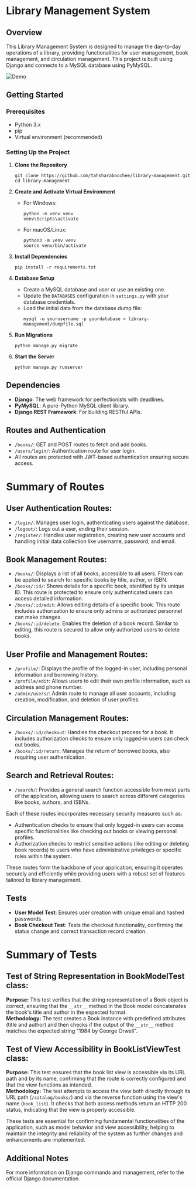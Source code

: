 
# Library Management System

## Overview
This Library Management System is designed to manage the day-to-day operations of a library, providing functionalities for user management, book management, and circulation management. This project is built using Django and connects to a MySQL database using PyMySQL.

![Demo](library-management/static/images/library-management-demo.gif)

## Getting Started

### Prerequisites
- Python 3.x
- pip
- Virtual environment (recommended)

### Setting Up the Project
1. **Clone the Repository**
   ```
   git clone https://github.com/tahsharaboochee/library-management.git
   cd library-management
   ```

2. **Create and Activate Virtual Environment**
   - For Windows:
     ```
     python -m venv venv
     venv\Scripts\activate
     ```
   - For macOS/Linux:
     ```
     python3 -m venv venv
     source venv/bin/activate
     ```

3. **Install Dependencies**
   ```
   pip install -r requirements.txt
   ```

4. **Database Setup**
   - Create a MySQL database and user or use an existing one.
   - Update the `DATABASES` configuration in `settings.py` with your database credentials.
   - Load the initial data from the database dump file:
     ```
     mysql -u yourusername -p yourdatabase < library-management/dumpfile.sql
     ```

5. **Run Migrations**
   ```
   python manage.py migrate
   ```

6. **Start the Server**
   ```
   python manage.py runserver
   ```

## Dependencies
- **Django**: The web framework for perfectionists with deadlines.
- **PyMySQL**: A pure-Python MySQL client library.
- **Django REST Framework**: For building RESTful APIs.

## Routes and Authentication
- `/books/`: GET and POST routes to fetch and add books.
- `/users/login/`: Authentication route for user login.
- All routes are protected with JWT-based authentication ensuring secure access.

# Summary of Routes

## User Authentication Routes:
- `/login/`: Manages user login, authenticating users against the database.
- `/logout/`: Logs out a user, ending their session.
- `/register/`: Handles user registration, creating new user accounts and handling initial data collection like username, password, and email.

## Book Management Routes:
- `/books/`: Displays a list of all books, accessible to all users. Filters can be applied to search for specific books by title, author, or ISBN.
- `/books/:id/`: Shows details for a specific book, identified by its unique ID. This route is protected to ensure only authenticated users can access detailed information.
- `/books/:id/edit`: Allows editing details of a specific book. This route includes authorization to ensure only admins or authorized personnel can make changes.
- `/books/:id/delete`: Enables the deletion of a book record. Similar to editing, this route is secured to allow only authorized users to delete books.

## User Profile and Management Routes:
- `/profile/`: Displays the profile of the logged-in user, including personal information and borrowing history.
- `/profile/edit`: Allows users to edit their own profile information, such as address and phone number.
- `/admin/users/`: Admin route to manage all user accounts, including creation, modification, and deletion of user profiles.

## Circulation Management Routes:
- `/books/:id/checkout`: Handles the checkout process for a book. It includes authorization checks to ensure only logged-in users can check out books.
- `/books/:id/return`: Manages the return of borrowed books, also requiring user authentication.

## Search and Retrieval Routes:
- `/search/`: Provides a general search function accessible from most parts of the application, allowing users to search across different categories like books, authors, and ISBNs.

Each of these routes incorporates necessary security measures such as:

- Authentication checks to ensure that only logged-in users can access specific functionalities like checking out books or viewing personal profiles.
- Authorization checks to restrict sensitive actions (like editing or deleting book records) to users who have administrative privileges or specific roles within the system.

These routes form the backbone of your application, ensuring it operates securely and efficiently while providing users with a robust set of features tailored to library management.


## Tests
- **User Model Test**: Ensures user creation with unique email and hashed passwords.
- **Book Checkout Test**: Tests the checkout functionality, confirming the status change and correct transaction record creation.

# Summary of Tests

## Test of String Representation in BookModelTest class:
**Purpose:** This test verifies that the string representation of a Book object is correct, ensuring that the `__str__` method in the Book model concatenates the book's title and author in the expected format.  
**Methodology:** The test creates a Book instance with predefined attributes (title and author) and then checks if the output of the `__str__` method matches the expected string "1984 by George Orwell".

## Test of View Accessibility in BookListViewTest class:
**Purpose:** This test ensures that the book list view is accessible via its URL path and by its name, confirming that the route is correctly configured and that the view functions as intended.  
**Methodology:** The test attempts to access the view both directly through its URL path (`/catalog/books/`) and via the reverse function using the view's name (`book_list`). It checks that both access methods return an HTTP 200 status, indicating that the view is properly accessible.

These tests are essential for confirming fundamental functionalities of the application, such as model behavior and view accessibility, helping to maintain the integrity and reliability of the system as further changes and enhancements are implemented.

## Additional Notes

For more information on Django commands and management, refer to the official Django documentation.
